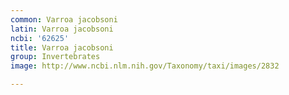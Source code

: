 ```yaml
---
common: Varroa jacobsoni
latin: Varroa jacobsoni
ncbi: '62625'
title: Varroa jacobsoni
group: Invertebrates
image: http://www.ncbi.nlm.nih.gov/Taxonomy/taxi/images/2832

---
```


